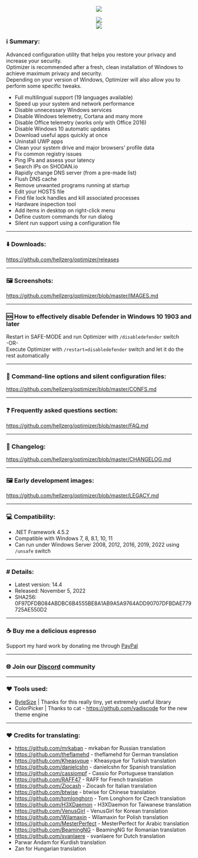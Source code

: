 <p align="center">
   <img src="https://raw.githubusercontent.com/hellzerg/optimizer/master/banner.png">
</p> 

<p align="center">
	<a href="https://github.com/hellzerg/optimizer/releases/download/14.4/Optimizer-14.4.exe" target="_blank">
		<img src="https://raw.githubusercontent.com/hellzerg/optimizer/master/download-button.png">
		<br>
		<img src="https://raw.githubusercontent.com/hellzerg/optimizer/master/flags.png">
	</a>
</p> 

### ℹ️ Summary: ###

Advanced configuration utility that helps you restore your privacy and increase your security.<br>
Optimizer is recommended after a fresh, clean installation of Windows to achieve maximum privacy and security.<br>
Depending on your version of Windows, Optimizer will also allow you to perform some specific tweaks.

* Full multilingual support (19 languages available)
* Speed up your system and network performance
* Disable unnecessary Windows services
* Disable Windows telemetry, Cortana and many more
* Disable Office telemetry (works only with Office 2016)
* Disable Windows 10 automatic updates
* Download useful apps quickly at once
* Uninstall UWP apps
* Clean your system drive and major browsers' profile data
* Fix common registry issues
* Ping IPs and assess your latency
* Search IPs on SHODAN.io
* Rapidly change DNS server (from a pre-made list)
* Flush DNS cache
* Remove unwanted programs running at startup
* Edit your HOSTS file
* Find file lock handles and kill associated processes
* Hardware inspection tool
* Add items in desktop on right-click menu
* Define custom commands for run dialog
* Silent run support using a configuration file

<hr>

### ⬇️ Downloads: ###
https://github.com/hellzerg/optimizer/releases

<hr>

### 🖼️ Screenshots: ###
https://github.com/hellzerg/optimizer/blob/master/IMAGES.md

<hr>

### 🆘 How to effectively disable Defender in Windows 10 1903 and later ###
Restart in SAFE-MODE and run Optimizer with ```/disabledefender``` switch
<br>-OR-<br>
Execute Optimizer with ```/restart=disabledefender``` switch and let it do the rest automatically

<hr>

### 🔨 Command-line options and silent configuration files: ###
https://github.com/hellzerg/optimizer/blob/master/CONFS.md

<hr>

### ❓ Frequently asked questions section: ###
https://github.com/hellzerg/optimizer/blob/master/FAQ.md

<hr>

### 📜 Changelog: ###
https://github.com/hellzerg/optimizer/blob/master/CHANGELOG.md

<hr>

### 🖼️ Early development images: ###
https://github.com/hellzerg/optimizer/blob/master/LEGACY.md

<hr>

### 💻 Compatibility: ###

* .NET Framework 4.5.2
* Compatible with Windows 7, 8, 8.1, 10, 11
* Can run under Windows Server 2008, 2012, 2016, 2019, 2022 using ```/unsafe``` switch

<hr>

### #️ Details: ###

* Latest version: 14.4
* Released: November 5, 2022
* SHA256: 0F97DFDB084ABDBC6B4555BE8A1AB9A5A9764ADD90707DFBDAE779725AE550D2

<hr>

### ☕ Buy me a delicious espresso ###
Support my hard work by donating me through [PayPal](https://www.paypal.com/paypalme/supportoptimizer)

<hr>

### 🌐 Join our [Discord](https://discord.gg/rZh8BhmmQv) community

<hr>

### ❤️ Tools used: ###
* [ByteSize](https://github.com/omar/ByteSize) | Thanks for this really tiny, yet extremely useful library
* ColorPicker | Thanks to cat - https://github.com/vadiscode for the new theme engine

<hr>

### ❤️ Credits for translating: ###
* https://github.com/mrkaban - mrkaban for Russian translation
* https://github.com/theflamehd - theflamehd for German translation
* https://github.com/Kheasyque - Kheasyque for Turkish translation
* https://github.com/danielcshn - danielcshn for Spanish translation
* https://github.com/cassiompf - Cassio for Portuguese translation
* https://github.com/RAFF47 - RAFF for French translation
* https://github.com/Ziocash - Ziocash for Italian translation
* https://github.com/btwise - btwise for Chinese translation
* https://github.com/tomlonghorn - Tom Longhorn for Czech translation
* https://github.com/H3XDaemon - H3XDaemon for Taiwanese translation
* https://github.com/VenusGirl - VenusGirl for Korean translation
* https://github.com/Wilamaxin - Wilamaxin for Polish translation
* https://github.com/MesterPerfect - MesterPerfect for Arabic translation
* https://github.com/BeamingNG - BeamingNG for Romanian translation
* https://github.com/svanlaere - svanlaere for Dutch translation
* Parwar Andam for Kurdish translation
* Zan for Hungarian translation
